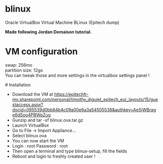 # blinux
Oracle VirtualBox Virtual Machine BLinux (Epitech dump)

**Made following Jordan Demaison tutorial.**

# VM configuration
swap: 256mo</br>
partition size: 12go</br>
You can tweak those and more settings in the virtualbox settings panel !

# Installation
- Download the VM at https://epitechfr-my.sharepoint.com/personal/timothy_diguiet_epitech_eu/_layouts/15/guestaccess.aspx?docid=095539d0bb84b4c09a00e6a3a54505538&authkey=AeSjWBrage6dSoo4PBWpZug
- Gunzip and tar -xf blinux.ova.tar.gz
- Launch VirtualBox
- Go to File -> Import Appliance...
- Select blinux.ova
- You can now start the VM
- Login : root
  Password : root
- Then open a terminal and type blinux-setup, fill the fields
- Reboot and login to freshly created user !
